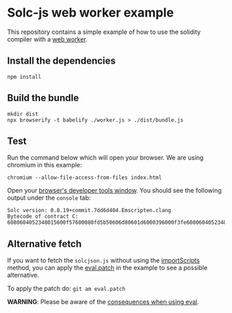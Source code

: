 # Solc-js web worker example

This repository contains a simple example of how to use the solidity compiler with a [web worker](https://developer.mozilla.org/en-US/docs/Web/API/Web_Workers_API/Using_web_workers).

## Install the dependencies

```
npm install
```

## Build the bundle
```
mkdir dist
npx browserify -t babelify ./worker.js > ./dist/bundle.js
```

## Test

Run the command below which will open your browser. We are using chromium in this example:
```
chromium --allow-file-access-from-files index.html
```

Open your [browser's developer tools window](https://developer.mozilla.org/en-US/docs/Learn/Common_questions/Tools_and_setup/What_are_browser_developer_tools). You should see the following output under the `console` tab:

```
Solc version: 0.8.19+commit.7dd6d404.Emscripten.clang
Bytecode of contract C: 6080604052348015600f57600080fd5b50606d80601d6000396000f3fe6080604052348015600f57600080fd5b506004361060285760003560e01c806326121ff014602d575b600080fd5b60336035565b005b56fea26469706673582212204dee7eda7c96abadf53d8ad34d2f816b418a1638ece1b2547012769873bb852964736f6c63430008130033
```

## Alternative fetch

If you want to fetch the `solcjson.js` without using the [importScripts](https://developer.mozilla.org/en-US/docs/Web/API/WorkerGlobalScope/importScripts) method, you can apply the [eval.patch](eval.patch) in the example to see a possible alternative.

To apply the patch do:
`git am eval.patch`


**WARNING**: Please be aware of the [consequences when using eval](https://developer.mozilla.org/en-US/docs/Web/JavaScript/Reference/Global_Objects/eval#never_use_eval!).
